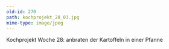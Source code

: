 ```yaml
---
old-id: 270
path: kochprojekt_28_03.jpg
mime-type: image/jpeg
---
```

Kochprojekt Woche 28:
anbraten der Kartoffeln in einer Pfanne
